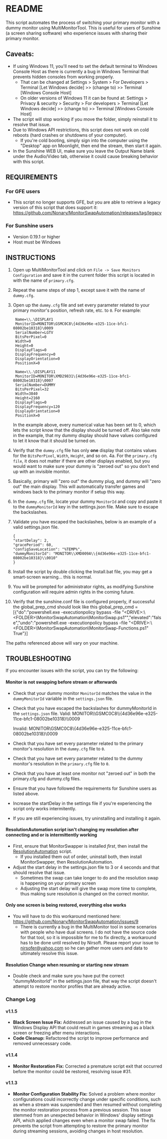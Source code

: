 # README

This script automates the process of switching your primary monitor with a dummy monitor using MultiMonitorTool. 
This is useful for users of Sunshine (a screen sharing software) who experience issues with sharing their primary monitor.

## Caveats:
 - If using Windows 11, you'll need to set the default terminal to Windows Console Host as there is currently a bug in Windows Terminal that prevents hidden consoles from working properly.
    * That can be changed at Settings > System > For Developers > Terminal [Let Windows decide] >> (change to) >> Terminal [Windows Console Host]
    * On older versions of Windows 11 it can be found at: Settings > Privacy & security > Security > For developers > Terminal [Let Windows decide] >> (change to) >> Terminal [Windows Console Host]
 - The script will stop working if you move the folder, simply reinstall it to resolve that issue.
 - Due to Windows API restrictions, this script does not work on cold reboots (hard crashes or shutdowns of your computer).
    * If you're cold booting, simply sign into the computer using the "Desktop" app on Moonlight, then end the stream, then start it again. 
 - In the Sunshine WEB UI, make sure you leave the Output Name blank under the Audio/Video tab, otherwise it could cause breaking behavior with this script.


## REQUIREMENTS

### For GFE users

- This script no longer supports GFE, but you are able to retrieve a legacy version of this script that does support it: https://github.com/Nonary/MonitorSwapAutomation/releases/tag/legacy

### For Sunshine users
- Version 0.19.1 or higher
- Host must be Windows

## INSTRUCTIONS

1. Open up MultiMonitorTool and click on `File -> Save Monitors Configuration` and save it in the current folder this script is located in with the name of `primary.cfg`.
2. Repeat the same steps of step 1, except save it with the name of `dummy.cfg`.
3. Open up the `dummy.cfg` file and set every parameter related to your primary monitor's position, refresh rate, etc. to `0`. For example:

        Name=\\.\DISPLAY1
        MonitorID=MONITOR\GSMC0C8\{4d36e96e-e325-11ce-bfc1-08002be10318}\0009
        SerialNumber=LGTV
        BitsPerPixel=0
        Width=0
        Height=0
        DisplayFlags=0
        DisplayFrequency=0
        DisplayOrientation=0
        PositionX=0
        
        Name=\\.\DISPLAY11
        MonitorID=MONITOR\XMD29831\{4d36e96e-e325-11ce-bfc1-08002be10318}\0007
        SerialNumber=DUMMY
        BitsPerPixel=32
        Width=3840
        Height=2160
        DisplayFlags=0
        DisplayFrequency=120
        DisplayOrientation=0
        PositionX=0

    In the example above, every numerical value has been set to 0, which lets the script know that the display should be turned off.
    Also take note in the example, that my dummy display should have values configured to let it know that it should be turned on.

4. Verify that the `dummy.cfg` file has only **one** display that contains values for the `BitsPerPixel`, `Width`, `Height`, and so on. 
4a. For the `primary.cfg file`, it does not matter if there are other displays enabled, but you would want to make sure your dummy is "zeroed out" so you don't end up with an invisible monitor.
5. Basically, primary will "zero out" the dummy plug, and dummy will "zero out" the main display. This will automatically transfer games and windows back to the primary monitor if setup this way.
6. In the `dummy.cfg` file, locate your dummy `MonitorId` and copy and paste it to the `dummyMonitorId` key in the settings.json file. Make sure to escape the backslashes.
7. Validate you have escaped the backslashes, below is an example of a valid settings.json file.
    ```
    {
    "startDelay": 2,
    "gracePeriod": 60,
    "configSaveLocation": "%TEMP%",
    "dummyMonitorId": "MONITOR\\XMD009A\\{4d36e96e-e325-11ce-bfc1-08002be10318}\\0010"
    }
    ```

8. Install the script by double clicking the Install.bat file, you may get a smart-screen warning... this is normal.
9. You will be prompted for administrator rights, as modifying Sunshine configuration will require admin rights in the coming future.
10. Verify that the sunshine.conf file is configured properly, if successful the global_prep_cmd should look like this
    global_prep_cmd = [{"do":"powershell.exe -executionpolicy bypass -file \"\<DRIVE\>:\\\<FOLDER\>\\MonitorSwapAutomation\\MonitorSwap.ps1\"","elevated":"false","undo":"powershell.exe -executionpolicy bypass -file \"\<DRIVE\>:\\\<FOLDER\>\\MonitorSwapAutomation\\MonitorSwap-Functions.ps1\" True"}]

The paths referenced above will vary on your machine.
## TROUBLESHOOTING

If you encounter issues with the script, you can try the following:

#### Monitor is not swapping before stream or afterwards
- Check that your dummy monitor `MonitorId` matches the value in the `dummyMonitorId` variable in the `settings.json` file.
- Check that you have escaped the backslashes for dummyMonitorId in the `settings.json` file.
  Valid: MONITOR\\\\GSMC0C8\\\\{4d36e96e-e325-11ce-bfc1-08002be10318}\\\\0009

  Invalid: MONITOR\\GSMC0C8\\{4d36e96e-e325-11ce-bfc1-08002be10318}\\0009
  
- Check that you have set every parameter related to the primary monitor's resolution in the `dummy.cfg` file to `0`.
- Check that you have set every parameter related to the dummy monitor's resolution in the `primary.cfg` file to `0`.
- Check that you have at least one monitor not "zeroed out" in both the primary.cfg and dummy.cfg files.
- Ensure that you have followed the requirements for Sunshine users as listed above.
- Increase the startDelay in the settings file if you're experiencing the script only works intermitently.
- If you are still experiencing issues, try uninstalling and installing it again.

#### ResolutionAutomation script isn't changing my resolution after connecting and or is intermittently working
  - First, ensure that MonitorSwapper is installed *first*, then install the [ResolutionAutomation](https://github.com/Nonary/ResolutionAutomation) script.
    - If you installed them out of order, uninstall both, then install MonitorSwapper, then ResolutionAutomation.
  - Adjust the start delay in the settings.json file to 3 or 4 seconds and that should resolve that issue.
    - Sometimes the swap can take longer to do and the resolution swap is happening on your primary screen
    - Adjusting the start delay will give the swap more time to complete, thus making sure resolution is changed on the correct monitor.

#### Only one screen is being restored, everything else works
- You will have to do this workaround mentioned here: https://github.com/Nonary/MonitorSwapAutomation/issues/9 
  - There is currently a bug in the MultiMonitor tool in some scenarios with people who have dual screens. I do not have the source code for that tool, so it is impossible for me to fix directly, a workaround has to be done until resolved by Nirsoft. Please report your issue to [nirsofer@yahoo.com](mailto:nirsofer@yahoo.com) so he can gather more users and data to ultimately resolve this issue.

#### Resolution Change when resuming or starting new stream
- Double check and make sure you have put the correct "dummyMonitorId" in the settings.json file, that way the script doesn't attempt to restore monitor profiles that are already active.

### Change Log

#### v1.1.5
- **Black Screen Issue Fix:** Addressed an issue caused by a bug in the Windows Display API that could result in games streaming as a black screen or freezing after menu interactions.
- **Code Cleanup:** Refactored the script to improve performance and removed unnecessary code.

#### v1.1.4
- **Monitor Restoration Fix:** Corrected a premature script exit that occurred before the monitor could be restored, resolving issue #31.

#### v1.1.3
- **Monitor Configuration Stability Fix:** Solved a problem where monitor configurations could incorrectly change under specific conditions, such as when a stream was suspended and then resumed without completing the monitor restoration process from a previous session. This issue stemmed from an unexpected behavior in Windows' display settings API, which applied changes even when a monitor swap failed. The fix prevents the script from attempting to restore the primary monitor during streaming sessions, avoiding changes in host resolution.
